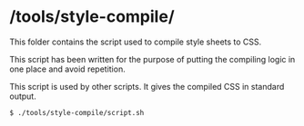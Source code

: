 # /tools/style-compile/

This folder contains the script used to compile style sheets to CSS.

This script has been written for the purpose of putting the compiling logic in
one place and avoid repetition.

This script is used by other scripts. It gives the compiled CSS in standard
output.

```
$ ./tools/style-compile/script.sh
```

